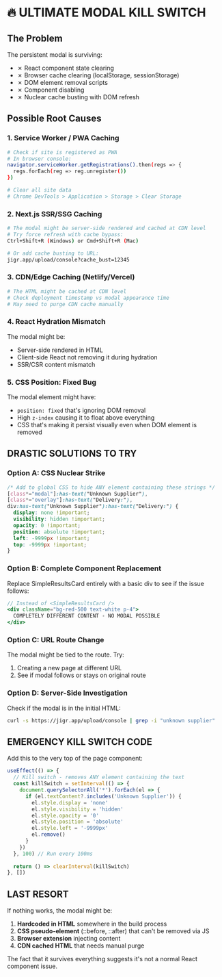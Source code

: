 # 🔥 ULTIMATE MODAL KILL SWITCH

## The Problem
The persistent modal is surviving:
- ✗ React component state clearing
- ✗ Browser cache clearing (localStorage, sessionStorage)
- ✗ DOM element removal scripts
- ✗ Component disabling
- ✗ Nuclear cache busting with DOM refresh

## Possible Root Causes

### 1. Service Worker / PWA Caching
```bash
# Check if site is registered as PWA
# In browser console:
navigator.serviceWorker.getRegistrations().then(regs => {
  regs.forEach(reg => reg.unregister())
})

# Clear all site data
# Chrome DevTools > Application > Storage > Clear Storage
```

### 2. Next.js SSR/SSG Caching
```bash
# The modal might be server-side rendered and cached at CDN level
# Try force refresh with cache bypass:
Ctrl+Shift+R (Windows) or Cmd+Shift+R (Mac)

# Or add cache busting to URL:
jigr.app/upload/console?cache_bust=12345
```

### 3. CDN/Edge Caching (Netlify/Vercel)
```bash
# The HTML might be cached at CDN level
# Check deployment timestamp vs modal appearance time
# May need to purge CDN cache manually
```

### 4. React Hydration Mismatch
The modal might be:
- Server-side rendered in HTML
- Client-side React not removing it during hydration
- SSR/CSR content mismatch

### 5. CSS Position: Fixed Bug
The modal element might have:
- `position: fixed` that's ignoring DOM removal
- High `z-index` causing it to float above everything
- CSS that's making it persist visually even when DOM element is removed

## DRASTIC SOLUTIONS TO TRY

### Option A: CSS Nuclear Strike
```css
/* Add to global CSS to hide ANY element containing these strings */
[class*="modal"]:has-text("Unknown Supplier"),
[class*="overlay"]:has-text("Delivery:"),
div:has-text("Unknown Supplier"):has-text("Delivery:") {
  display: none !important;
  visibility: hidden !important;
  opacity: 0 !important;
  position: absolute !important;
  left: -9999px !important;
  top: -9999px !important;
}
```

### Option B: Complete Component Replacement
Replace SimpleResultsCard entirely with a basic div to see if the issue follows:

```jsx
// Instead of <SimpleResultsCard />
<div className="bg-red-500 text-white p-4">
  COMPLETELY DIFFERENT CONTENT - NO MODAL POSSIBLE
</div>
```

### Option C: URL Route Change
The modal might be tied to the route. Try:
1. Creating a new page at different URL
2. See if modal follows or stays on original route

### Option D: Server-Side Investigation
Check if the modal is in the initial HTML:
```bash
curl -s https://jigr.app/upload/console | grep -i "unknown supplier"
```

## EMERGENCY KILL SWITCH CODE

Add this to the very top of the page component:

```javascript
useEffect(() => {
  // Kill switch - removes ANY element containing the text
  const killSwitch = setInterval(() => {
    document.querySelectorAll('*').forEach(el => {
      if (el.textContent?.includes('Unknown Supplier')) {
        el.style.display = 'none'
        el.style.visibility = 'hidden'
        el.style.opacity = '0'
        el.style.position = 'absolute'
        el.style.left = '-9999px'
        el.remove()
      }
    })
  }, 100) // Run every 100ms
  
  return () => clearInterval(killSwitch)
}, [])
```

## LAST RESORT
If nothing works, the modal might be:
1. **Hardcoded in HTML** somewhere in the build process
2. **CSS pseudo-element** (::before, ::after) that can't be removed via JS
3. **Browser extension** injecting content
4. **CDN cached HTML** that needs manual purge

The fact that it survives everything suggests it's not a normal React component issue.